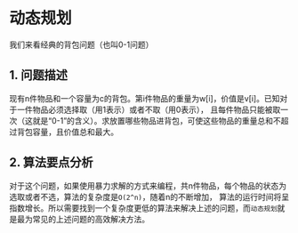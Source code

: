 # 动态规划

我们来看经典的背包问题（也叫0-1问题）

## 1. 问题描述 

现有n件物品和一个容量为c的背包。第i件物品的重量为w[i]，价值是v[i]。已知对于一件物品必须选择取（用1表示）或者不取（用0表示），
且每件物品只能被取一次（这就是“0-1”的含义）。求放置哪些物品进背包，可使这些物品的重量总和不超过背包容量，且价值总和最大。

## 2. 算法要点分析

对于这个问题，如果使用暴力求解的方式来编程，共n件物品，每个物品的状态为选取或者不选，算法的复杂度是`O(2^n)`，随着n的不断增加，
算法的运行时间将呈指数增长。所以需要找到一个复杂度更低的算法来解决上述的问题，而`动态规划`就是最为常见的上述问题的高效解决方法。






